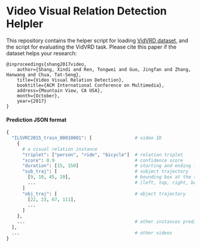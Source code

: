 # Video Visual Relation Detection Helpler

This repository contains the helper script for loading [VidVRD dataset](http://lms.comp.nus.edu.sg/research/VidVRD.html), and the script for evaluating the VidVRD task.
Please cite this paper if the dataset helps your research:
```
@inproceedings{shang2017video,
    author={Shang, Xindi and Ren, Tongwei and Guo, Jingfan and Zhang, Hanwang and Chua, Tat-Seng},
    title={Video Visual Relation Detection},
    booktitle={ACM International Conference on Multimedia},
    address={Mountain View, CA USA},
    month={October},
    year={2017}
}
```

#### Prediction JSON format
```python
{
  "ILSVRC2015_train_00010001": [                # video ID
    { 
      # a visual relation instance
      "triplet": ["person", "ride", "bicycle"]  # relation triplet
      "score": 0.9                              # confidence score
      "duration": [15, 150]                     # starting and ending frame IDs
      "sub_traj": [                             # subject trajectory
        [9, 10, 45, 20],                        # bounding box at the starting frame
        ...                                     # [left, top, right, bottom]
      ]
      "obj_traj": [                             # object trajectory
        [22, 23, 67, 111],
        ...
      ]
    },
    ...                                         # other instances predicted for this video
  ],
  ...                                           # other videos
}
```
